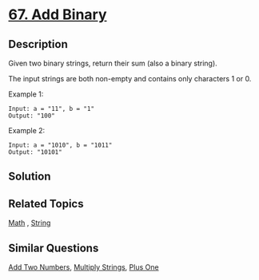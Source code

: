 # [67. Add Binary](https://leetcode.com/problems/add-binary)

## Description

Given two binary strings, return their sum (also a binary string).

The input strings are both non-empty and contains only characters 1 or 0.

Example 1:

```
Input: a = "11", b = "1"
Output: "100"
```

Example 2:

```
Input: a = "1010", b = "1011"
Output: "10101"
```

## Solution



## Related Topics

[Math](https://leetcode.com/tag/math/) , [String](https://leetcode.com/tag/string/) 

## Similar Questions

[Add Two Numbers](https://leetcode.com/problems/add-two-numbers/), [Multiply Strings](https://leetcode.com/problems/multiply-strings/), [Plus One](https://leetcode.com/problems/plus-one/)
